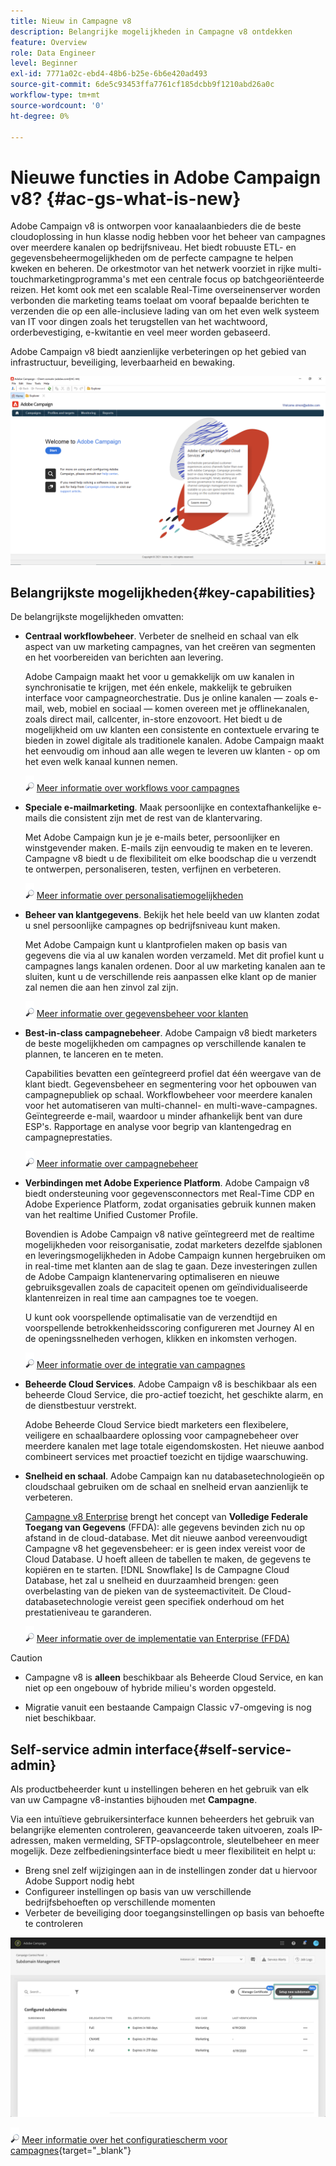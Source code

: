 ```yaml
---
title: Nieuw in Campagne v8
description: Belangrijke mogelijkheden in Campagne v8 ontdekken
feature: Overview
role: Data Engineer
level: Beginner
exl-id: 7771a02c-ebd4-48b6-b25e-6b6e420ad493
source-git-commit: 6de5c93453ffa7761cf185dcbb9f1210abd26a0c
workflow-type: tm+mt
source-wordcount: '0'
ht-degree: 0%

---
```


# Nieuwe functies in Adobe Campaign v8? {#ac-gs-what-is-new}

Adobe Campaign v8 is ontworpen voor kanaalaanbieders die de beste cloudoplossing in hun klasse nodig hebben voor het beheer van campagnes over meerdere kanalen op bedrijfsniveau. Het biedt robuuste ETL- en gegevensbeheermogelijkheden om de perfecte campagne te helpen kweken en beheren. De orkestmotor van het netwerk voorziet in rijke multi-touchmarketingprogramma&#39;s met een centrale focus op batchgeoriënteerde reizen. Het komt ook met een scalable Real-Time overseinenserver worden verbonden die marketing teams toelaat om vooraf bepaalde berichten te verzenden die op een alle-inclusieve lading van om het even welk systeem van IT voor dingen zoals het terugstellen van het wachtwoord, orderbevestiging, e-kwitantie en veel meer worden gebaseerd.

Adobe Campaign v8 biedt aanzienlijke verbeteringen op het gebied van infrastructuur, beveiliging, leverbaarheid en bewaking.

![](assets/home-page.png)

## Belangrijkste mogelijkheden{#key-capabilities}

De belangrijkste mogelijkheden omvatten:

* **Centraal workflowbeheer**. Verbeter de snelheid en schaal van elk aspect van uw marketing campagnes, van het creëren van segmenten en het voorbereiden van berichten aan levering.

   Adobe Campaign maakt het voor u gemakkelijk om uw kanalen in synchronisatie te krijgen, met één enkele, makkelijk te gebruiken interface voor campagneorchestratie. Dus je online kanalen — zoals e-mail, web, mobiel en sociaal — komen overeen met je offlinekanalen, zoals direct mail, callcenter, in-store enzovoort. Het biedt u de mogelijkheid om uw klanten een consistente en contextuele ervaring te bieden in zowel digitale als traditionele kanalen. Adobe Campaign maakt het eenvoudig om inhoud aan alle wegen te leveren uw klanten - op om het even welk kanaal kunnen nemen.

   ![](../assets/do-not-localize/glass.png) [Meer informatie over workflows voor campagnes](../config/workflows.md)

* **Speciale e-mailmarketing**. Maak persoonlijke en contextafhankelijke e-mails die consistent zijn met de rest van de klantervaring.

   Met Adobe Campaign kun je je e-mails beter, persoonlijker en winstgevender maken. E-mails zijn eenvoudig te maken en te leveren. Campagne v8 biedt u de flexibiliteit om elke boodschap die u verzendt te ontwerpen, personaliseren, testen, verfijnen en verbeteren.

   ![](../assets/do-not-localize/glass.png) [Meer informatie over personalisatiemogelijkheden](create-message.md)

* **Beheer van klantgegevens**. Bekijk het hele beeld van uw klanten zodat u snel persoonlijke campagnes op bedrijfsniveau kunt maken.

   Met Adobe Campaign kunt u klantprofielen maken op basis van gegevens die via al uw kanalen worden verzameld. Met dit profiel kunt u campagnes langs kanalen ordenen. Door al uw marketing kanalen aan te sluiten, kunt u de verschillende reis aanpassen elke klant op de manier zal nemen die aan hen zinvol zal zijn.

   ![](../assets/do-not-localize/glass.png) [Meer informatie over gegevensbeheer voor klanten](audiences.md)

* **Best-in-class campagnebeheer**. Adobe Campaign v8 biedt marketers de beste mogelijkheden om campagnes op verschillende kanalen te plannen, te lanceren en te meten.

   Capabilities bevatten een geïntegreerd profiel dat één weergave van de klant biedt. Gegevensbeheer en segmentering voor het opbouwen van campagnepubliek op schaal. Workflowbeheer voor meerdere kanalen voor het automatiseren van multi-channel- en multi-wave-campagnes. Geïntegreerde e-mail, waardoor u minder afhankelijk bent van dure ESP&#39;s. Rapportage en analyse voor begrip van klantengedrag en campagneprestaties.

   ![](../assets/do-not-localize/glass.png) [Meer informatie over campagnebeheer](campaigns.md)


* **Verbindingen met Adobe Experience Platform**. Adobe Campaign v8 biedt ondersteuning voor gegevensconnectors met Real-Time CDP en Adobe Experience Platform, zodat organisaties gebruik kunnen maken van het realtime Unified Customer Profile.

   Bovendien is Adobe Campaign v8 native geïntegreerd met de realtime mogelijkheden voor reisorganisatie, zodat marketers dezelfde sjablonen en leveringsmogelijkheden in Adobe Campaign kunnen hergebruiken om in real-time met klanten aan de slag te gaan. Deze investeringen zullen de Adobe Campaign klantenervaring optimaliseren en nieuwe gebruiksgevallen zoals de capaciteit openen om geïndividualiseerde klantenreizen in real time aan campagnes toe te voegen.

   U kunt ook voorspellende optimalisatie van de verzendtijd en voorspellende betrokkenheidsscoring configureren met Journey AI en de openingssnelheden verhogen, klikken en inkomsten verhogen.

   ![](../assets/do-not-localize/glass.png) [Meer informatie over de integratie van campagnes](../connect/integration.md)


* **Beheerde Cloud Services**. Adobe Campaign v8 is beschikbaar als een beheerde Cloud Service, die pro-actief toezicht, het geschikte alarm, en de dienstbestuur verstrekt.

   Adobe Beheerde Cloud Service biedt marketers een flexibelere, veiligere en schaalbaardere oplossing voor campagnebeheer over meerdere kanalen met lage totale eigendomskosten. Het nieuwe aanbod combineert services met proactief toezicht en tijdige waarschuwing.

* **Snelheid en schaal**. Adobe Campaign kan nu databasetechnologieën op cloudschaal gebruiken om de schaal en snelheid ervan aanzienlijk te verbeteren.

   [Campagne v8 Enterprise](../architecture/enterprise-deployment.md) brengt het concept van **Volledige Federale Toegang van Gegevens** (FFDA): alle gegevens bevinden zich nu op afstand in de cloud-database. Met dit nieuwe aanbod vereenvoudigt Campagne v8 het gegevensbeheer: er is geen index vereist voor de Cloud Database. U hoeft alleen de tabellen te maken, de gegevens te kopiëren en te starten. [!DNL Snowflake] Is de Campagne Cloud Database, het zal u snelheid en duurzaamheid brengen: geen overbelasting van de pieken van de systeemactiviteit. De Cloud-databasetechnologie vereist geen specifiek onderhoud om het prestatieniveau te garanderen.

   ![](../assets/do-not-localize/glass.png) [Meer informatie over de implementatie van Enterprise (FFDA)](../architecture/enterprise-deployment.md)


>[!CAUTION]
>
>* Campagne v8 is **alleen** beschikbaar als Beheerde Cloud Service, en kan niet op een ongebouw of hybride milieu&#39;s worden opgesteld.
>
>* Migratie vanuit een bestaande Campaign Classic v7-omgeving is nog niet beschikbaar.




## Self-service admin interface{#self-service-admin}

Als productbeheerder kunt u instellingen beheren en het gebruik van elk van uw Campagne v8-instanties bijhouden met **Campagne**.

Via een intuïtieve gebruikersinterface kunnen beheerders het gebruik van belangrijke elementen controleren, geavanceerde taken uitvoeren, zoals IP-adressen, maken vermelding, SFTP-opslagcontrole, sleutelbeheer en meer mogelijk. Deze zelfbedieningsinterface biedt u meer flexibiliteit en helpt u:

* Breng snel zelf wijzigingen aan in de instellingen zonder dat u hiervoor Adobe Support nodig hebt
* Configureer instellingen op basis van uw verschillende bedrijfsbehoeften op verschillende momenten
* Verbeter de beveiliging door toegangsinstellingen op basis van behoefte te controleren

![](assets/subdomain1.png)

![](../assets/do-not-localize/glass.png) [Meer informatie over het configuratiescherm voor campagnes](https://experienceleague.adobe.com/docs/control-panel/using/discover-control-panel/key-features.html){target=&quot;_blank&quot;}


